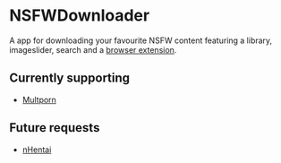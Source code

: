 # NSFWDownloader
A app for downloading your favourite NSFW content featuring a library, imageslider, search and a [browser extension](https://chrome.google.com/webstore/detail/nsfwdownloader/djbhnmoiklcclcibapihpnlhghnnknoi).

## Currently supporting
- [Multporn](https://multporn.net)

## Future requests
- [nHentai](https://nhentai.net/)
